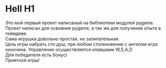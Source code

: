 # Hell H1
Это мой первый проект написаный на библиотеки модулей pygame.  
Проект написан для освовния pygame, а так же для получения опыта в геймдеве.  
Сама игрушка довольно простая, но залипательная.  
Цель игры набрать сто душ, при любом столкновении с ангелом игра окончена. 
Управление осуществляется клавшами W,S,A,D  
Для победителя есть бонус)  
Приятной игры!  
